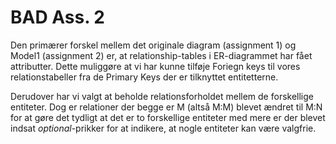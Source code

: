 # BAD Ass. 2

Den primærer forskel mellem det originale diagram (assignment 1) og Model1 (assignment 2) er, at relationship-tables i ER-diagrammet har fået attributter. Dette muliggøre at vi har kunne tilføje Foriegn keys til vores relationstabeller fra de Primary Keys der er tilknyttet entitetterne.

Derudover har vi valgt at beholde relationsforholdet mellem de forskellige entiteter. Dog er relationer der begge er M (altså M:M) blevet ændret til M:N for at gøre det tydligt at det er to forskellige entiteter med mere er der blevet indsat _optional_-prikker for at indikere, at nogle entiteter kan være valgfrie.
